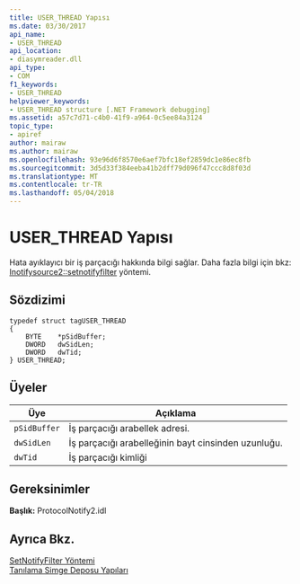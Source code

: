 ```yaml
---
title: USER_THREAD Yapısı
ms.date: 03/30/2017
api_name:
- USER_THREAD
api_location:
- diasymreader.dll
api_type:
- COM
f1_keywords:
- USER_THREAD
helpviewer_keywords:
- USER_THREAD structure [.NET Framework debugging]
ms.assetid: a57c7d71-c4b0-41f9-a964-0c5ee84a3124
topic_type:
- apiref
author: mairaw
ms.author: mairaw
ms.openlocfilehash: 93e96d6f8570e6aef7bfc18ef2859dc1e86ec8fb
ms.sourcegitcommit: 3d5d33f384eeba41b2dff79d096f47ccc8d8f03d
ms.translationtype: MT
ms.contentlocale: tr-TR
ms.lasthandoff: 05/04/2018
---
```

# <a name="userthread-structure"></a>USER_THREAD Yapısı
Hata ayıklayıcı bir iş parçacığı hakkında bilgi sağlar. Daha fazla bilgi için bkz: [Inotifysource2::setnotifyfilter](../../../../docs/framework/unmanaged-api/diagnostics/inotifysource2-setnotifyfilter-method.md) yöntemi.  
  
## <a name="syntax"></a>Sözdizimi  
  
```  
typedef struct tagUSER_THREAD  
{  
    BYTE    *pSidBuffer;  
    DWORD   dwSidLen;  
    DWORD   dwTid;  
} USER_THREAD;  
```  
  
## <a name="members"></a>Üyeler  
  
|Üye|Açıklama|  
|------------|-----------------|  
|`pSidBuffer`|İş parçacığı arabellek adresi.|  
|`dwSidLen`|İş parçacığı arabelleğinin bayt cinsinden uzunluğu.|  
|`dwTid`|İş parçacığı kimliği|  
  
## <a name="requirements"></a>Gereksinimler  
 **Başlık:** ProtocolNotify2.idl  
  
## <a name="see-also"></a>Ayrıca Bkz.  
 [SetNotifyFilter Yöntemi](../../../../docs/framework/unmanaged-api/diagnostics/inotifysource2-setnotifyfilter-method.md)  
 [Tanılama Simge Deposu Yapıları](../../../../docs/framework/unmanaged-api/diagnostics/diagnostics-symbol-store-structures.md)
